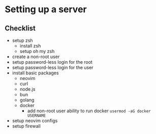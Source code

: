 # Setting up a server

## Checklist

- setup zsh
  - install zsh
  - setup oh my zsh
- create a non-root user
- setup password-less login for the root
- setup password-less login for the user
- install basic packages
  - neovim
  - curl
  - node.js
  - bun
  - golang
  - docker
    - add non-root user ability to run docker `usermod -aG docker USERNAME`
- setup neovim configs
- setup firewall
